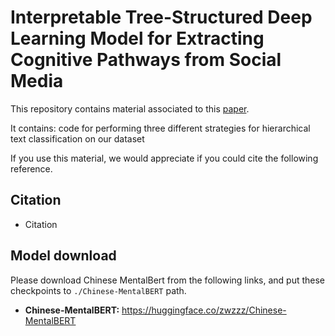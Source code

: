 
# Interpretable Tree-Structured Deep Learning Model for Extracting Cognitive Pathways from Social Media

This repository contains material associated to this [paper](#Citation).

It contains: code for performing three different strategies for hierarchical text classification on our dataset

If you use this material, we would appreciate if you could cite the following reference.

## Citation
* Citation

## Model download
  Please download Chinese MentalBert from the following links, and put these checkpoints to `./Chinese-MentalBERT` path.
* **Chinese-MentalBERT:** <https://huggingface.co/zwzzz/Chinese-MentalBERT>
